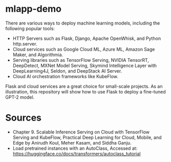 # mlapp-demo

There are various ways to deploy machine learning models, including the following popular tools:
- HTTP Servers such as Flask, Django, Apache OpenWhisk, and Python http.server.
- Cloud services such as Google Cloud ML, Azure ML, Amazon Sage Maker, and Algorithmia.
- Serving libraries such as TensorFlow Serving, NVIDIA TensorRT, DeepDetect, MXNet Model Serving, Skymind Intelligence Layer with DeepLearning4J, Seldon, and DeepStack AI Server.
- Cloud AI orchestration frameworks like KubeFlow.

Flask and cloud services are a great choice for small-scale projects. As an illustration, this repository will show how to use Flask to deploy a fine-tuned GPT-2 model.

# Sources
- Chapter 9. Scalable Inference Serving on Cloud with TensorFlow Serving and KubeFlow, Practical Deep Learning for Cloud, Mobile, and Edge by Anirudh Koul, Meher Kasam, and Siddha Ganju.
- Load pretrained instances with an AutoClass, Accessed at: https://huggingface.co/docs/transformers/autoclass_tutorial